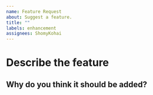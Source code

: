 ```yaml
---
name: Feature Request
about: Suggest a feature.
title: ""
labels: enhancement
assignees: ShomyKohai
---
```


# Describe the feature
<!-- How should this feature work? 

- Please provide a well structured description

Also make sure that the feature is
not too specific for the general and extensible
design of the addon

e.g Don't ask for specific compatibility with another
addon.

 --> 

## Why do you think it should be added?

<!-- Why you want this feature? 

- What are the advantages ?

-->